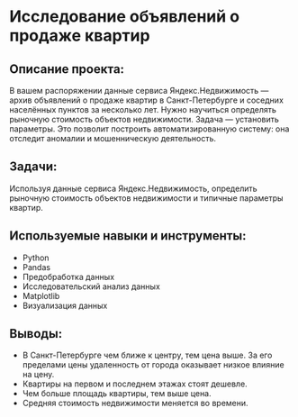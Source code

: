 # Исследование объявлений о продаже квартир

## Описание проекта:

В вашем распоряжении данные сервиса Яндекс.Недвижимость — архив объявлений о продаже квартир в Санкт-Петербурге и соседних населённых пунктов за несколько лет. Нужно научиться определять рыночную стоимость объектов недвижимости. Задача — установить параметры. Это позволит построить автоматизированную систему: она отследит аномалии и мошенническую деятельность. 

## Задачи:

Используя данные сервиса Яндекс.Недвижимость, определить рыночную стоимость объектов недвижимости и типичные параметры квартир.

## Используемые навыки и инструменты:

- Python
- Pandas
- Предобработка данных
- Исследовательский анализ данных
- Matplotlib
- Визуализация данных

## Выводы:

- В Санкт-Петербурге чем ближе к центру, тем цена выше. За его пределами цены удаленность от города оказывает низкое влияние на цену.
- Квартиры на первом и последнем этажах стоят дешевле.
- Чем больше площадь квартиры, тем выше цена.
- Средняя стоимость недвижимости меняется во времени.

